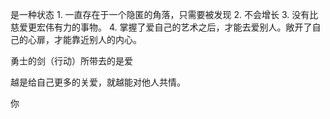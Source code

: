 是一种状态
	1. 一直存在于一个隐匿的角落，只需要被发现
	2. 不会增长
	3. 没有比慈爱更宏伟有力的事物。
	4. 掌握了爱自己的艺术之后，才能去爱别人。敞开了自己的心扉，才能靠近别人的内心。

勇士的剑（行动）所带去的是爱

越是给自己更多的关爱，就越能对他人共情。

你